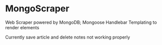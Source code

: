 # MongoScraper
Web Scraper powered by MongoDB; Mongoose
Handlebar Templating to render elements

Currently save article and delete notes not working properly
